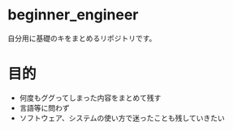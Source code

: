 # beginner_engineer
自分用に基礎のキをまとめるリポジトリです。

# 目的
- 何度もググってしまった内容をまとめて残す
- 言語等に問わず
- ソフトウェア、システムの使い方で迷ったことも残していきたい


